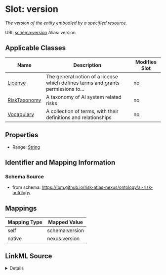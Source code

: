 

# Slot: version


_The version of the entity embodied by a specified resource._





URI: [schema:version](http://schema.org/version)
Alias: version

<!-- no inheritance hierarchy -->





## Applicable Classes

| Name | Description | Modifies Slot |
| --- | --- | --- |
| [License](License.md) | The general notion of a license which defines terms and grants permissions to... |  no  |
| [RiskTaxonomy](RiskTaxonomy.md) | A taxonomy of AI system related risks |  no  |
| [Vocabulary](Vocabulary.md) | A collection of terms, with their definitions and relationships |  no  |







## Properties

* Range: [String](String.md)





## Identifier and Mapping Information







### Schema Source


* from schema: https://ibm.github.io/risk-atlas-nexus/ontology/ai-risk-ontology




## Mappings

| Mapping Type | Mapped Value |
| ---  | ---  |
| self | schema:version |
| native | nexus:version |




## LinkML Source

<details>
```yaml
name: version
description: The version of the entity embodied by a specified resource.
from_schema: https://ibm.github.io/risk-atlas-nexus/ontology/ai-risk-ontology
rank: 1000
slot_uri: schema:version
alias: version
domain_of:
- License
- Vocabulary
- RiskTaxonomy
range: string

```
</details>
